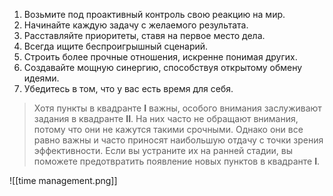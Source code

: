 
1. Возьмите под проактивный контроль свою реакцию на мир.
2.  Начинайте каждую задачу с желаемого результата.
3. Расставляйте приоритеты, ставя на первое место дела.
4. Всегда ищите беспроигрышный сценарий.
5. Строить более прочные отношения, искренне понимая других.
6. Создавайте мощную синергию, способствуя открытому обмену идеями.
7. Убедитесь в том, что у вас есть время для себя.


> Хотя пункты в квадранте **I** важны, особого внимания заслуживают задания в 
> квадранте **II**. На них часто не обращают внимания, потому что они не кажутся такими срочными. Однако они все равно важны и часто приносят наибольшую отдачу с точки зрения эффективности. Если вы устраните их на ранней стадии, вы поможете предотвратить появление новых пунктов в квадранте **I**. 

![[time management.png]]